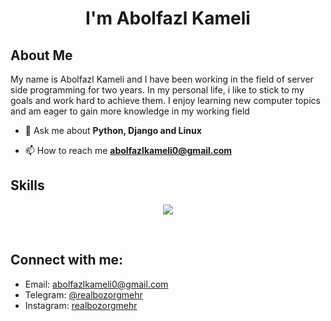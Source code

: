 <h1 align="center">I'm Abolfazl Kameli</h1>


## About Me
My name is Abolfazl Kameli and I have been working in the field of server side programming for two years.
In my personal life, i like to stick to my goals and work hard to achieve them. I enjoy learning new computer topics and am eager to gain more knowledge in my working field

- 💬 Ask me about **Python, Django and Linux**

- 📫 How to reach me **abolfazlkameli0@gmail.com**

## Skills
<p align="center">
  <a href="https://skillicons.dev">
    <img src="https://skillicons.dev/icons?i=python,django,linux,html,css,bootstrap,ubuntu,bash,git,github,pycharm,rabbitmq" />
  </a>
</p>

<br>

<div>

## Connect with me:
- Email: [abolfazlkameli0@gmail.com](mailto:abolfazlkameli0@gmail.com)
- Telegram: [@realbozorgmehr](https://t.me/realbozorgmehr)
- Instagram: [realbozorgmehr](https://www.instagram.com/realbozorgmehr)
</div>
